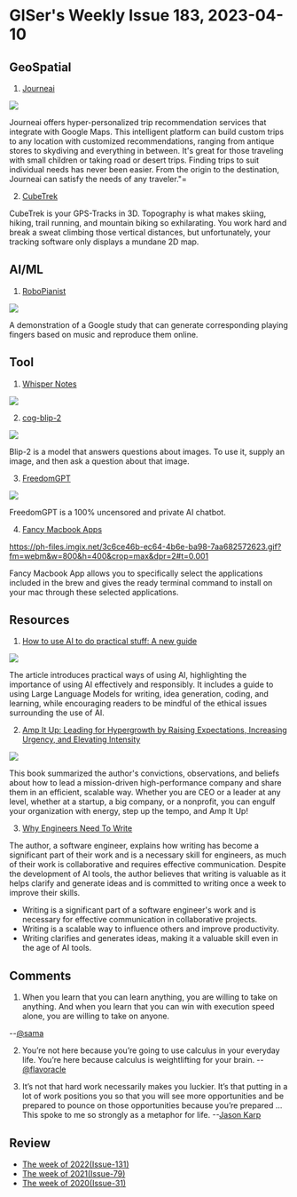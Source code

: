 # GISer's Weekly Issue 183, 2023-04-10

## GeoSpatial

1. [Journeai](https://journeai.com/)

![](https://global-uploads.webflow.com/63da394f359b4be937d13215/640093df9dc3921db91bc7db_63fdfa7c19256b7e2a61757a_journecom_.webp)

Journeai offers hyper-personalized trip recommendation services that integrate with Google Maps. This intelligent platform can build custom trips to any location with customized recommendations, ranging from antique stores to skydiving and everything in between. It's great for those traveling with small children or taking road or desert trips. Finding trips to suit individual needs has never been easier. From the origin to the destination, Journeai can satisfy the needs of any traveler."=

2. [CubeTrek](https://cubetrek.com/static/join.html)

CubeTrek is your GPS-Tracks in 3D. Topography is what makes skiing, hiking, trail running, and mountain biking so exhilarating. You work hard and break a sweat climbing those vertical distances, but unfortunately, your tracking software only displays a mundane 2D map.

## AI/ML

1. [RoboPianist](https://kevinzakka.github.io/robopianist-demo/)

![](https://cdn.beekka.com/blogimg/asset/202304/bg2023040106.webp)

A demonstration of a Google study that can generate corresponding playing fingers based on music and reproduce them online.

## Tool

1. [Whisper Notes](https://apps.apple.com/us/app/whisper-notes/id6447090616?platform=iphone)

![](https://is4-ssl.mzstatic.com/image/thumb/PurpleSource116/v4/b8/d1/53/b8d153eb-457f-17e9-7728-f1d4a3e44737/f99425b0-2c27-456f-954c-dd2d88333b5a_3.jpg/300x0w.webp)

2. [cog-blip-2](https://replicate.com/andreasjansson/blip-2)

![](https://cdn.beekka.com/blogimg/asset/202304/bg2023040102.webp)

Blip-2 is a model that answers questions about images. To use it, supply an image, and then ask a question about that image.

3. [FreedomGPT](https://freedomgpt.com/)

![](https://cdn.beekka.com/blogimg/asset/202304/bg2023040111.webp)

FreedomGPT is a 100% uncensored and private AI chatbot.

4. [Fancy Macbook Apps](https://fancymacbook.app/)

https://ph-files.imgix.net/3c6ce46b-ec64-4b6e-ba98-7aa682572623.gif?fm=webm&w=800&h=400&crop=max&dpr=2#t=0.001

Fancy Macbook App allows you to specifically select the applications included in the brew and gives the ready terminal command to install on your mac through these selected applications.

## Resources

1. [How to use AI to do practical stuff: A new guide](https://www.oneusefulthing.org/p/how-to-use-ai-to-do-practical-stuff)

![](https://substackcdn.com/image/fetch/w_1272,c_limit,f_webp,q_auto:good,fl_progressive:steep/https%3A%2F%2Fsubstack-post-media.s3.amazonaws.com%2Fpublic%2Fimages%2F277a276c-c583-4309-a691-089da69b8f30_1990x1499.png)

The article introduces practical ways of using AI, highlighting the importance of using AI effectively and responsibly. It includes a guide to using Large Language Models for writing, idea generation, coding, and learning, while encouraging readers to be mindful of the ethical issues surrounding the use of AI.

2. [Amp It Up: Leading for Hypergrowth by Raising Expectations, Increasing Urgency, and Elevating Intensity](https://www.summary.com/book-summary/amp-it-up/)

![](https://www.summary.com/wp-content/uploads/2022/06/4416.jpg)

This book summarized the author's convictions, observations, and beliefs about how to lead a mission-driven high-performance company and share them in an efficient, scalable way. Whether you are CEO or a leader at any level, whether at a startup, a big company, or a nonprofit, you can engulf your organization with energy, step up the tempo, and Amp It Up!

3. [Why Engineers Need To Write](https://www.developing.dev/p/why-engineers-need-to-write)

The author, a software engineer, explains how writing has become a significant part of their work and is a necessary skill for engineers, as much of their work is collaborative and requires effective communication. Despite the development of AI tools, the author believes that writing is valuable as it helps clarify and generate ideas and is committed to writing once a week to improve their skills.

- Writing is a significant part of a software engineer's work and is necessary for effective communication in collaborative projects.
- Writing is a scalable way to influence others and improve productivity.
- Writing clarifies and generates ideas, making it a valuable skill even in the age of AI tools.

## Comments

1. When you learn that you can learn anything, you are willing to take on anything. And when you learn that you can win with execution speed alone, you are willing to take on anyone.

--[@sama](https://softwareleadweekly.us6.list-manage.com/track/click?u=1a258e0fefbb23214c59c5a8d&id=5ffca0faeb&e=b1367de9f9)

2. You’re not here because you’re going to use calculus in your everyday life. You’re here because calculus is weightlifting for your brain. --[@flavoracle](https://www.tumblr.com/flavoracle/167150535757/its-sad-how-much-of-what-is-taught-in-school-is)

3. It’s not that hard work necessarily makes you luckier. It’s that putting in a lot of work positions you so that you will see more opportunities and be prepared to pounce on those opportunities because you’re prepared …This spoke to me so strongly as a metaphor for life. --[Jason Karp](https://fs.blog/brain-food/april-9-2023/)

## Review

- [The week of 2022(Issue-131)](../2022/issue-131.md)
- [The week of 2021(Issue-79)](../2021/issue-79.md)
- [The week of 2020(Issue-31)](../2020/issue-31.md)
